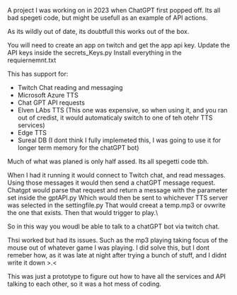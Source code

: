 A project I was working on in 2023 when ChatGPT first popped off. Its all bad spegeti code, but might be usefull as an example of API actions.

As its wildly out of date, its doubtfull this works out of the box.

You will need to create an app on twitch and get the app api key. Update the API keys inside the secrets_Keys.py
Install everything in the requiernemnt.txt

This has support for:
  - Twitch Chat reading and messaging
  - Microsoft Azure TTS
  - Chat GPT API requests
  - Elven LAbs TTS (This one was expensive, so when using it, and you ran out of credist, it would automaticaly switch to one of teh otehr TTS services)
  - Edge TTS
  - Sureal DB (I dont think I fully implemeted this, I was going to use it for longer term memory for the chatGPT bot)

Much of what was planed is only half assed. Its all spegetti code tbh. 

When I had it running it would connect to Twitch chat, and read messages. Using those messages it would then send a chatGPT message request. 
Chatgpt would parse that request and return a message with the parameter set inside the gptAPI.py Which would then be sent to whichever 
TTS server was selected in the settingfile.py That would creeat a temp.mp3 or ovwrite the one that exists. Then that would trigger to play.\

So in this way you woudl be able to talk to a chatGPT bot via twitch chat. 

Thsi worked but had its issues. Such as the mp3 playing taking focus of the mouse out of whatever game I was playing. I did solve this, but I dont remeber how, 
as it was late at night after trying a bunch of stuff, and I didnt write it down >.<

This was just a prototype to figure out how to have all the services and API talking to each other, so it was a hot mess of coding.

